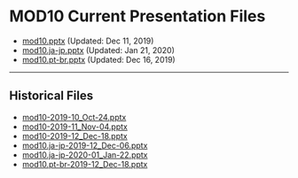 <!--
This is a machine generated file,
and should not be edited,
as it will be overwritten with future updates.

If you have questions around this process
please contact Scott Cate
-->

# MOD10 Current Presentation Files

- [mod10.pptx](https://globaleventcdn.blob.core.windows.net/assets/mod/mod10/mod10.pptx) (Updated: Dec 11, 2019)
- [mod10.ja-jp.pptx](https://globaleventcdn.blob.core.windows.net/assets/mod/mod10/mod10.ja-jp.pptx) (Updated: Jan 21, 2020)
- [mod10.pt-br.pptx](https://globaleventcdn.blob.core.windows.net/assets/mod/mod10/mod10.pt-br.pptx) (Updated: Dec 16, 2019)
---
## Historical Files
- [mod10-2019-10_Oct-24.pptx](https://globaleventcdn.blob.core.windows.net/assets/mod/mod10/mod10-2019-10_Oct-24.pptx)
- [mod10-2019-11_Nov-04.pptx](https://globaleventcdn.blob.core.windows.net/assets/mod/mod10/mod10-2019-11_Nov-04.pptx)
- [mod10-2019-12_Dec-18.pptx](https://globaleventcdn.blob.core.windows.net/assets/mod/mod10/mod10-2019-12_Dec-18.pptx)
- [mod10.ja-jp-2019-12_Dec-06.pptx](https://globaleventcdn.blob.core.windows.net/assets/mod/mod10/mod10.ja-jp-2019-12_Dec-06.pptx)
- [mod10.ja-jp-2020-01_Jan-22.pptx](https://globaleventcdn.blob.core.windows.net/assets/mod/mod10/mod10.ja-jp-2020-01_Jan-22.pptx)
- [mod10.pt-br-2019-12_Dec-18.pptx](https://globaleventcdn.blob.core.windows.net/assets/mod/mod10/mod10.pt-br-2019-12_Dec-18.pptx)


